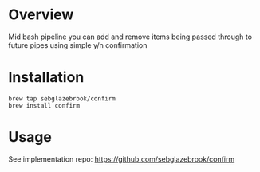 # Overview

Mid bash pipeline you can add and remove items being passed through to future pipes using simple y/n confirmation

# Installation

```
brew tap sebglazebrook/confirm
brew install confirm
```

# Usage

See implementation repo: https://github.com/sebglazebrook/confirm
